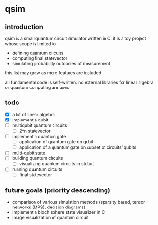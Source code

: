# qsim

## introduction

qsim is a small quantum circuit simulator written in C. it is a toy project whose scope is limited to

* defining quantum circuits
* computing final statevector
* simulating probability outcomes of measurement

this list may grow as more features are included.

all fundamental code is self-written. no external libraries for linear algebra or quantum computing are used.

## todo

- [x] a lot of linear algebra
- [x] implement a qubit
- [ ] multiqubit quantum circuits
    - [ ] 2^n statevector
- [ ] implement a quantum gate
    - [ ] application of quantum gate on qubit
    - [ ] application of a quantum gate on subset of circuits' qubits
- [ ] multi-qubit state
- [ ] building quantum circuits
    - [ ] visualizing quantum circuits in stdout
- [ ] running quantum circuits
    - [ ] final statevector

## future goals (priority descending)

* comparison of various simulation methods (sparsity based, tensor networks (MPS), decision diagrams)
* implement a bloch sphere state visualizer in C
* image visualization of quantum circuit